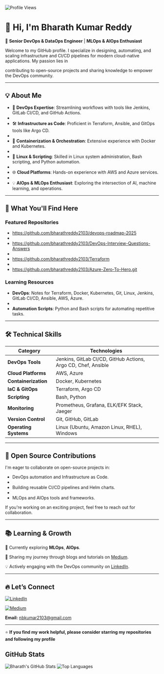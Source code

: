 ![Profile Views](https://komarev.com/ghpvc/?username=bharathreddy2103&color=blue)

# 👋 Hi, I'm Bharath Kumar Reddy  

🚀 **Senior DevOps & DataOps Engineer** | **MLOps & AIOps Enthusiast**  

Welcome to my GitHub profile. I specialize in designing, automating, and scaling infrastructure and CI/CD pipelines for modern cloud-native applications. My passion lies in 

contributing to open-source projects and sharing knowledge to empower the DevOps community.

---

## 💡 **About Me**  

- 🌟 **DevOps Expertise**: Streamlining workflows with tools like Jenkins, GitLab CI/CD, and GitHub Actions.
-  
- 🛠️ **Infrastructure as Code**: Proficient in Terraform, Ansible, and GitOps tools like Argo CD.
- 
- 🚀 **Containerization & Orchestration**: Extensive experience with Docker and Kubernetes.
- 
- 🐧 **Linux & Scripting**: Skilled in Linux system administration, Bash scripting, and Python automation.
- 
- 🌐 **Cloud Platforms**: Hands-on experience with AWS and Azure services.
- 
- 💡 **AIOps & MLOps Enthusiast**: Exploring the intersection of AI, machine learning, and operations.  

---

## 🌟 **What You'll Find Here**  

### **Featured Repositories**  

- https://github.com/bharathreddy2103/devops-roadmap-2025
- 
- https://github.com/bharathreddy2103/DevOps-Interview-Questions-Answers
- 
- https://github.com/bharathreddy2103/Terraform
- 
- https://github.com/bharathreddy2103/Azure-Zero-To-Hero.git

### **Learning Resources**  

- **DevOps**: Notes for Terraform, Docker, Kubernetes, Git, Linux, Jenkins, GitLab CI/CD, Ansible, AWS, Azure.
- 
- **Automation Scripts**: Python and Bash scripts for automating repetitive tasks.  

---

## 🛠️ **Technical Skills**  

| **Category**           | **Technologies**                                                                  |
|-------------------------|-----------------------------------------------------------------------------------|
| **DevOps Tools**        | Jenkins, GitLab CI/CD, GitHub Actions, Argo CD, Chef, Ansible                    |
| **Cloud Platforms**     | AWS, Azure                                                                       |
| **Containerization**    | Docker, Kubernetes                                                               |
| **IaC & GitOps**        | Terraform, Argo CD                                                               |
| **Scripting**           | Bash, Python                                                                     |
| **Monitoring**          | Prometheus, Grafana, ELK/EFK Stack, Jaeger                                                  |
| **Version Control**     | Git, GitHub, GitLab                                                                      |
| **Operating Systems**   | Linux (Ubuntu, Amazon Linux, RHEL), Windows                                               |

---

## 🤝 **Open Source Contributions**  

I'm eager to collaborate on open-source projects in:  

- DevOps automation and Infrastructure as Code.
-  
- Building reusable CI/CD pipelines and Helm charts.
-  
- MLOps and AIOps tools and frameworks.  

If you're working on an exciting project, feel free to reach out for collaboration.

---

## 📚 **Learning & Growth**  

🌱 Currently exploring **MLOps**, **AIOps**.  

📖 Sharing my journey through blogs and tutorials on [Medium](https://medium.com/@nbkumar2103).  

💡 Actively engaging with the DevOps community on [LinkedIn](https://www.linkedin.com/in/bharath-kumar-reddy2103/).  

---

## 🔥 **Let’s Connect**  

[![LinkedIn](https://img.shields.io/badge/LinkedIn-Bharath--Kumar--Reddy-blue?logo=linkedin)](https://www.linkedin.com/in/bharath-kumar-reddy2103/)  

[![Medium](https://img.shields.io/badge/Medium-Bharath--Kumar--Reddy-black?logo=medium)](https://medium.com/@nbkumar2103)

**Email:** nbkumar2103@gmail.com

---

⭐ **If you find my work helpful, please consider starring my repositories and following my profile**

## GitHub Stats

![Bharath's GitHub Stats](https://github-readme-stats.vercel.app/api?username=BharathKumarReddy2103&show_icons=true&theme=default)
![Top Languages](https://github-readme-stats.vercel.app/api/top-langs/?username=BharathKumarReddy2103&layout=compact&theme=default)
